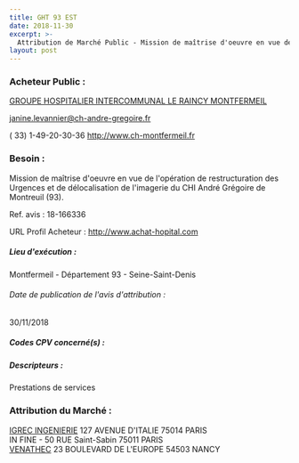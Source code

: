 ```yaml
---
title: GHT 93 EST
date: 2018-11-30
excerpt: >-
  Attribution de Marché Public - Mission de maîtrise d'oeuvre en vue de l'opération de restructuration des Urgences et de délocalisation de l'imagerie du CHI André Grégoire de Montreuil (93).
layout: post
---
```


### Acheteur Public : 
<a href="/acheteur-32/siren-200018034"> GROUPE HOSPITALIER INTERCOMMUNAL LE RAINCY MONTFERMEIL</a><br/>



janine.levannier@ch-andre-gregoire.fr

( 33) 1-49-20-30-36
http://www.ch-montfermeil.fr
### Besoin :

Mission de maîtrise d'oeuvre en vue de l'opération de restructuration des Urgences et de délocalisation de l'imagerie du CHI André Grégoire de Montreuil (93).

Ref. avis : 18-166336

URL Profil Acheteur : http://www.achat-hopital.com

##### Lieu d'exécution :

Montfermeil - Département 93 - Seine-Saint-Denis

###### Date de publication de l'avis d'attribution : 
30/11/2018

##### Codes CPV concerné(s) :

##### Descripteurs :
Prestations de services <br/>

### Attribution du Marché :
<a href="/entreprise-268/siren-784564197"> IGREC INGENIERIE</a>    127 AVENUE D'ITALIE 75014 PARIS <br/>
IN FINE - 50 RUE Saint-Sabin 75011 PARIS <br/>
<a href="/entreprise-260/siren-423893296"> VENATHEC</a>    23 BOULEVARD DE L'EUROPE 54503 NANCY <br/>
